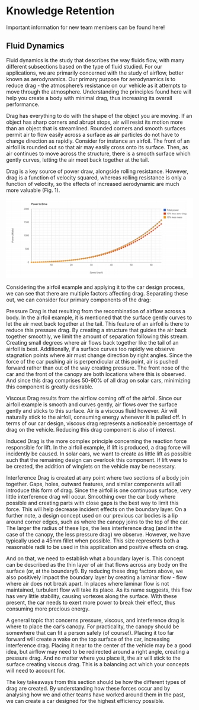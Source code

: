 # Knowledge Retention

Important information for new team members can be found here!

## Fluid Dynamics

Fluid dynamics is the study that describes the way fluids flow, with many different subsections based on the type of fluid studied. For our applications, we are primarily concerned with the study of airflow, better known as aerodynamics. Our primary purpose for aerodynamics is to reduce drag - the atmosphere’s resistance on our vehicle as it attempts to move through the atmosphere. Understanding the principles found here will help you create a body with minimal drag, thus increasing its overall performance.

Drag has everything to do with the shape of the object you are moving. If an object has sharp corners and abrupt stops, air will resist its motion more than an object that is streamlined. Rounded corners and smooth surfaces permit air to flow easily across a surface as air particles do not have to change direction as rapidly. Consider for instance an airfoil. The front of an airfoil is rounded out so that air may easily cross onto its surface. Then, as air continues to move across the structure, there is a smooth surface which gently curves, letting the air meet back together at the tail. 

Drag is a key source of power draw, alongside rolling resistance. However, drag is a function of velocity squared, whereas rolling resistance is only a function of velocity, so the effects of increased aerodynamic are much more valuable (Fig. 1).

![Import Project](../../_static/knowledge/powerdrivegraph.PNG)

Considering the airfoil example and applying it to the car design process, we can see that there are multiple factors affecting drag. Separating these out, we can consider four primary components of the drag:

Pressure Drag is that resulting from the recombination of airflow across a body. In the airfoil example, it is mentioned that the surface gently curves to let the air meet back together at the tail. This feature of an airfoil is there to reduce this pressure drag. By creating a structure that guides the air back together smoothly, we limit the amount of separation following this stream. Creating small degrees where air flows back together like the tail of an airfoil is best. Additionally, if a surface curves too rapidly we observe stagnation points where air must change direction by right angles. Since the force of the car pushing air is perpendicular at this point, air is pushed forward rather than out of the way creating pressure. The front nose of the car and the front of the canopy are both locations where this is observed. And since this drag comprises 50-90% of all drag on solar cars, minimizing this component is greatly desirable.

Viscous Drag results from the airflow coming off of the airfoil. Since our airfoil example is smooth and curves gently, air flows over the surface gently and sticks to this surface. Air is a viscous fluid however. Air will naturally stick to the airfoil, consuming energy whenever it is pulled off. In terms of our car design, viscous drag represents a noticeable percentage of drag on the vehicle. Reducing this drag component is also of interest.

Induced Drag is the more complex principle concerning the reaction force responsible for lift. In the airfoil example, if lift is produced, a drag force will incidently be caused. In solar cars, we want to create as little lift as possible such that the remaining design can overlook this component. If lift were to be created, the addition of winglets on the vehicle may be necessary.

Interference Drag is created at any point where two sections of a body join together. Gaps, holes, outward features, and similar components will all introduce this form of drag. Since the airfoil is one continuous surface, very little interference drag will occur. Smoothing over the car body where possible and creating parts with close gaps is the best way to limit this force. This will help decrease incident effects on the boundary layer. On a further note, a design concept used on our previous car bodies is a lip around corner edges, such as where the canopy joins to the top of the car. The larger the radius of these lips, the less interference drag (and in the case of the canopy, the less pressure drag) we observe. However, we have typically used a 45mm fillet when possible. This size represents both a reasonable radii to be used in this application and positive effects on drag.

And on that, we need to establish what a boundary layer is. This concept can be described as the thin layer of air that flows across any body on the surface (or, at the boundary!). By reducing these drag factors above, we also positively impact the boundary layer by creating a laminar flow - flow where air does not break apart. In places where laminar flow is not maintained, turbulent flow will take its place. As its name suggests, this flow has very little stability, causing vortexes along the surface. With these present, the car needs to exert more power to break their effect, thus consuming more precious energy.

A general topic that concerns pressure, viscous, and interference drag is where to place the car’s canopy. For practicality, the canopy should be somewhere that can fit a person safely (of course!). Placing it too far forward will create a wake on the top surface of the car, increasing interference drag. Placing it near to the center of the vehicle may be a good idea, but airflow may need to be redirected around a right angle, creating a pressure drag. And no matter where you place it, the air will stick to the surface creating viscous drag. This is a balancing act which your concepts will need to account for.

The key takeaways from this section should be how the different types of drag are created. By understanding how these forces occur and by analysing how we and other teams have worked around them in the past, we can create a car designed for the highest efficiency possible.